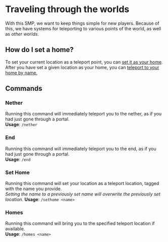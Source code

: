 # Traveling through the worlds

With this SMP, we want to keep things simple for new players. Because of this, we have systems for teleporting to various points of the world, as well as *other worlds*.

## How do I set a home?
To set your current location as a teleport point, you can [set it as your home](#set-home). After you have set a given location as your home, you can [teleport to your home by name.](#homes)

## Commands

### Nether
Running this command will immediately teleport you to the nether, as if you had just gone through a portal.  
**Usage**: ``/nether``

### End
Running this command will immediately teleport you to the end, as if you had just gone through a portal.  
**Usage**: ``/end``

### Set Home
Running this command will set your location as a teleport location, tagged with the name you provide.  
*Setting the name to a previously set name will overwrite the previously set location.*
**Usage**: ``/sethome <name>``

### Homes
Running this command will bring you to the specified teleport location if available.  
**Usage**: ``/homes <name>``